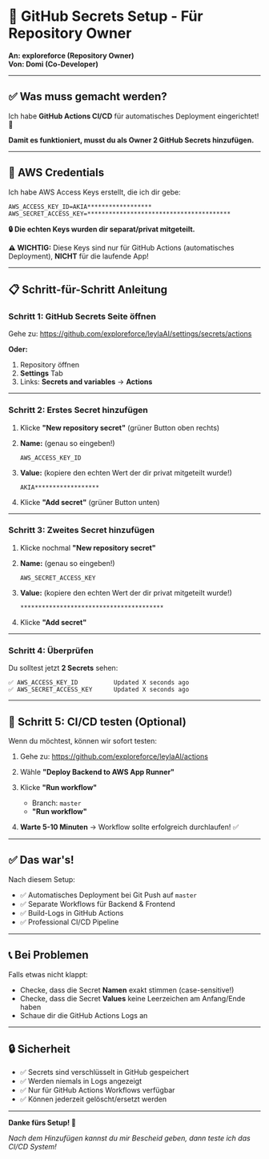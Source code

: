 # 🔐 GitHub Secrets Setup - Für Repository Owner

**An: exploreforce (Repository Owner)**  
**Von: Domi (Co-Developer)**

---

## ✅ Was muss gemacht werden?

Ich habe **GitHub Actions CI/CD** für automatisches Deployment eingerichtet! 🚀

**Damit es funktioniert, musst du als Owner 2 GitHub Secrets hinzufügen.**

---

## 🔑 AWS Credentials

Ich habe AWS Access Keys erstellt, die ich dir gebe:

```
AWS_ACCESS_KEY_ID=AKIA******************
AWS_SECRET_ACCESS_KEY=****************************************
```

**🔒 Die echten Keys wurden dir separat/privat mitgeteilt.**

**⚠️ WICHTIG:** Diese Keys sind nur für GitHub Actions (automatisches Deployment), **NICHT** für die laufende App!

---

## 📋 Schritt-für-Schritt Anleitung

### **Schritt 1: GitHub Secrets Seite öffnen**

Gehe zu: https://github.com/exploreforce/leylaAI/settings/secrets/actions

**Oder:**
1. Repository öffnen
2. **Settings** Tab
3. Links: **Secrets and variables** → **Actions**

---

### **Schritt 2: Erstes Secret hinzufügen**

1. Klicke **"New repository secret"** (grüner Button oben rechts)

2. **Name:** (genau so eingeben!)
   ```
   AWS_ACCESS_KEY_ID
   ```

3. **Value:** (kopiere den echten Wert der dir privat mitgeteilt wurde!)
   ```
   AKIA******************
   ```

4. Klicke **"Add secret"** (grüner Button unten)

---

### **Schritt 3: Zweites Secret hinzufügen**

1. Klicke nochmal **"New repository secret"**

2. **Name:** (genau so eingeben!)
   ```
   AWS_SECRET_ACCESS_KEY
   ```

3. **Value:** (kopiere den echten Wert der dir privat mitgeteilt wurde!)
   ```
   ****************************************
   ```

4. Klicke **"Add secret"**

---

### **Schritt 4: Überprüfen**

Du solltest jetzt **2 Secrets** sehen:

```
✅ AWS_ACCESS_KEY_ID          Updated X seconds ago
✅ AWS_SECRET_ACCESS_KEY      Updated X seconds ago
```

---

## 🧪 Schritt 5: CI/CD testen (Optional)

Wenn du möchtest, können wir sofort testen:

1. Gehe zu: https://github.com/exploreforce/leylaAI/actions

2. Wähle **"Deploy Backend to AWS App Runner"**

3. Klicke **"Run workflow"**
   - Branch: `master`
   - **"Run workflow"**

4. **Warte 5-10 Minuten** → Workflow sollte erfolgreich durchlaufen! ✅

---

## ✅ Das war's!

Nach diesem Setup:
- ✅ Automatisches Deployment bei Git Push auf `master`
- ✅ Separate Workflows für Backend & Frontend
- ✅ Build-Logs in GitHub Actions
- ✅ Professional CI/CD Pipeline

---

## 📞 Bei Problemen

Falls etwas nicht klappt:
- Checke, dass die Secret **Namen** exakt stimmen (case-sensitive!)
- Checke, dass die Secret **Values** keine Leerzeichen am Anfang/Ende haben
- Schaue dir die GitHub Actions Logs an

---

## 🔒 Sicherheit

- ✅ Secrets sind verschlüsselt in GitHub gespeichert
- ✅ Werden niemals in Logs angezeigt
- ✅ Nur für GitHub Actions Workflows verfügbar
- ✅ Können jederzeit gelöscht/ersetzt werden

---

**Danke fürs Setup! 🙏**

*Nach dem Hinzufügen kannst du mir Bescheid geben, dann teste ich das CI/CD System!*

